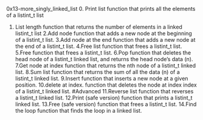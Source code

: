 0x13-more_singly_linked_list
0. Print list 
function that prints all the elements of a listint_t list


1. List length
function that returns the number of elements in a linked listint_t list
2.Add node
function that adds a new node at the beginning of a listint_t list.
3.Add node at the end
function that adds a new node at the end of a listint_t list.
4.Free list
function that frees a listint_t list.
5.Free
function that frees a listint_t list.
6.Pop
 function that deletes the head node of a listint_t linked list, and returns the head node’s data (n).
7.Get node at index
function that returns the nth node of a listint_t linked list.
8.Sum list
function that returns the sum of all the data (n) of a listint_t linked list.
9.Insert
function that inserts a new node at a given position.
10.delete at index.
 function that deletes the node at index index of a listint_t linked list.
#Advanced
11.Reverse list
function that reverses a listint_t linked list.
12.Print (safe version)
function that prints a listint_t linked list.
13.Free (safe version)
function that frees a listint_t list.
14.Find the loop
 function that finds the loop in a linked list.
